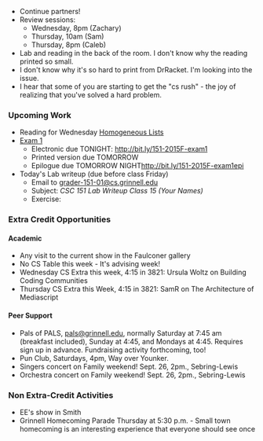 * Continue partners!
* Review sessions:
    * Wednesday, 8pm (Zachary)
    * Thursday, 10am (Sam)
    * Thursday, 8pm (Caleb)
* Lab and reading in the back of the room.  I don't know why the reading
  printed so small.
* I don't know why it's so hard to print from DrRacket.  I'm looking into
  the issue.
* I hear that some of you are starting to get the "cs rush" - the joy of
  realizing that you've solved a hard problem.

### Upcoming Work

* Reading for Wednesday 
  [Homogeneous Lists](../readings/homogenous-lists-reading.html)
* [Exam 1](../assignments/exam.01.html) 
    * Electronic due TONIGHT: <http://bit.ly/151-2015F-exam1>
    * Printed version due TOMORROW
    * Epilogue due TOMORROW NIGHT<http://bit.ly/151-2015F-exam1epi>
* Today's Lab writeup (due before class Friday)
    * Email to <grader-151-01@cs.grinnell.edu> 
    * Subject: _CSC 151 Lab Writeup Class 15 (Your Names)_
    * Exercise: 

### Extra Credit Opportunities

#### Academic

* Any visit to the current show in the Faulconer gallery
* No CS Table this week - It's advising week!
* Wednesday CS Extra this week, 4:15 in 3821: Ursula Woltz on Building
  Coding Communities
* Thursday CS Extra this Week, 4:15 in 3821: SamR on The Architecture of
  Mediascript

#### Peer Support

* Pals of PALS, pals@grinnell.edu, normally Saturday at 7:45 am (breakfast
  included), Sunday at 4:45, and Mondays at 4:45.  Requires sign up in 
  advance.  Fundraising activity forthcoming, too!
* Pun Club, Saturdays, 4pm, Way over Younker.
* Singers concert on Family weekend!  Sept. 26, 2pm., Sebring-Lewis
* Orchestra concert on Family weekend!  Sept. 26, 2pm., Sebring-Lewis

### Non Extra-Credit Activities

* EE's show in Smith
* Grinnell Homecoming Parade Thursday at 5:30 p.m. - Small town homecoming
  is an interesting experience that everyone should see once
